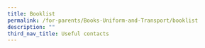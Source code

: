 ```yaml
---
title: Booklist
permalink: /for-parents/Books-Uniform-and-Transport/booklist
description: ""
third_nav_title: Useful contacts
---
```


